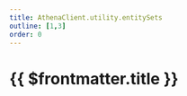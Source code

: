 ```yaml
---
title: AthenaClient.utility.entitySets
outline: [1,3]
order: 0
---
```


# {{ $frontmatter.title }}

